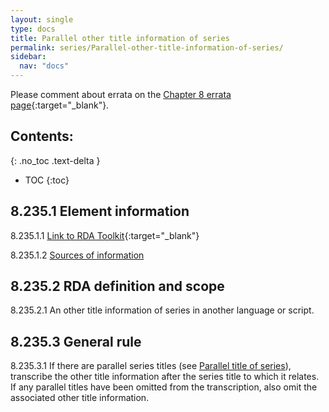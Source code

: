 ```yaml
---
layout: single
type: docs
title: Parallel other title information of series
permalink: series/Parallel-other-title-information-of-series/
sidebar:
  nav: "docs"
---
```


Please comment about errata on the [Chapter 8 errata page](https://docs.google.com/document/d/1-ZWQGu_ouVQ7UluDNDk86hr2_aBqsUzI6Re9MU3KVqo/edit#heading=h.xx0hpj30sd6y){:target="_blank"}.

## Contents:
{: .no_toc .text-delta }

- TOC
{:toc}

## 8.235.1 Element information

<a name="8.235.1.1">8.235.1.1</a> [Link to RDA Toolkit](https://beta.rdatoolkit.org/Content/Index?externalId=en-US_ala-42ab5fdf-4b62-363e-a7e2-80cf40825924){:target="_blank"}

<a name="8.235.1.2">8.235.1.2</a> [Sources of information](/DCRMR/series/#8011-sources-of-information)

## 8.235.2 RDA definition and scope

<a name="8.235.2.1">8.235.2.1</a> An other title information of series in another language or script.

## 8.235.3 General rule

<a name="8.235.3.1">8.235.3.1</a> If there are parallel series titles (see [Parallel title of series](/DCRMR/series/Parallel-title-of-series/)), transcribe the other title information after the series title to which it relates. If any parallel titles have been omitted from the transcription, also omit the associated other title information.  
